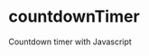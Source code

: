 # countdownTimer
Countdown timer with Javascript

<p>
    <img width="700" src="video/countdownTimerGif.gif/>
</p>

